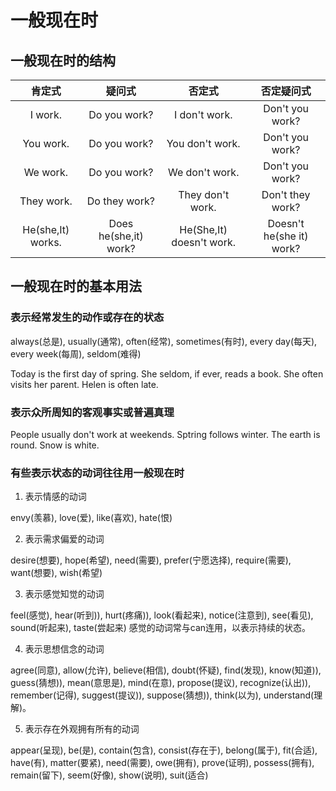 # 一般现在时

## 一般现在时的结构

| 肯定式              | 疑问式| 否定式| 否定疑问式|
|:------------------:|:---------------------:|:------------------------:|:------------------------:|
| I work.            | Do you work?          | I don't work.            | Don't you work?          |
| You work.          | Do you work?          | You don't work.          | Don't you work?          |
| We work.           | Do you work?          | We don't work.           | Don't you work?          |
| They work.         | Do they work?         | They don't work.         | Don't they work?         |
| He(she,It) works.  | Does he(she,it) work? | He(She,It) doesn't work. | Doesn't he(she it) work? |

## 一般现在时的基本用法

### 表示经常发生的动作或存在的状态

always(总是), usually(通常), often(经常), sometimes(有时), every day(每天), every week(每周), seldom(难得)

Today is the first day of spring.
She seldom, if ever, reads a book.
She often visits her parent.
Helen is often late.

### 表示众所周知的客观事实或普遍真理

People usually don't work at weekends.
Sptring follows winter.
The earth is round.
Snow is white.

### 有些表示状态的动词往往用一般现在时

1. 表示情感的动词

envy(羡慕), love(爱), like(喜欢), hate(恨)

2. 表示需求偏爱的动词

desire(想要), hope(希望), need(需要), prefer(宁愿选择), require(需要), want(想要), wish(希望)

3. 表示感觉知觉的动词

feel(感觉), hear(听到)), hurt(疼痛)), look(看起来), notice(注意到), see(看见), sound(听起来), taste(尝起来)
感觉的动词常与can连用，以表示持续的状态。

4. 表示思想信念的动词

agree(同意), allow(允许), believe(相信), doubt(怀疑), find(发现), know(知道)), guess(猜想)), mean(意思是), mind(在意), propose(提议), recognize(认出)), remember(记得), suggest(提议)), suppose(猜想)), think(以为), understand(理解)。

5. 表示存在外观拥有所有的动词

appear(呈现), be(是), contain(包含), consist(存在于), belong(属于), fit(合适), have(有), matter(要紧), need(需要), owe(拥有), prove(证明), possess(拥有), remain(留下), seem(好像), show(说明), suit(适合)

